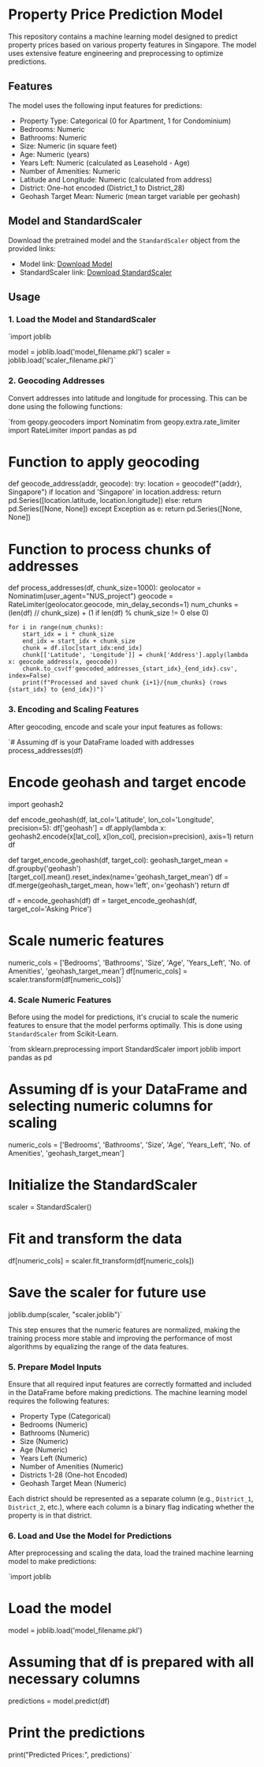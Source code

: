 Property Price Prediction Model
===============================

This repository contains a machine learning model designed to predict property prices based on various property features in Singapore. The model uses extensive feature engineering and preprocessing to optimize predictions.

Features
--------

The model uses the following input features for predictions:

-   Property Type: Categorical (0 for Apartment, 1 for Condominium)
-   Bedrooms: Numeric
-   Bathrooms: Numeric
-   Size: Numeric (in square feet)
-   Age: Numeric (years)
-   Years Left: Numeric (calculated as Leasehold - Age)
-   Number of Amenities: Numeric
-   Latitude and Longitude: Numeric (calculated from address)
-   District: One-hot encoded (District_1 to District_28)
-   Geohash Target Mean: Numeric (mean target variable per geohash)

Model and StandardScaler
------------------------

Download the pretrained model and the `StandardScaler` object from the provided links:

-   Model link: [Download Model](https://drive.google.com/file/d/1RQWkeXulEfwPFtIGi4vxkJsgXSohcAUF/view?usp=sharing)
-   StandardScaler link: [Download StandardScaler](https://drive.google.com/file/d/1-1zIsoZpRvZloJy0zsb1Br7m6Nh7jSIl/view?usp=sharing)

Usage
-----

### 1\. Load the Model and StandardScaler



`import joblib

model = joblib.load('model_filename.pkl')
scaler = joblib.load('scaler_filename.pkl')`

### 2\. Geocoding Addresses

Convert addresses into latitude and longitude for processing. This can be done using the following functions:



`from geopy.geocoders import Nominatim
from geopy.extra.rate_limiter import RateLimiter
import pandas as pd

# Function to apply geocoding
def geocode_address(addr, geocode):
    try:
        location = geocode(f"{addr}, Singapore")
        if location and 'Singapore' in location.address:
            return pd.Series([location.latitude, location.longitude])
        else:
            return pd.Series([None, None])
    except Exception as e:
        return pd.Series([None, None])

# Function to process chunks of addresses
def process_addresses(df, chunk_size=1000):
    geolocator = Nominatim(user_agent="NUS_project")
    geocode = RateLimiter(geolocator.geocode, min_delay_seconds=1)
    num_chunks = (len(df) // chunk_size) + (1 if len(df) % chunk_size != 0 else 0)

    for i in range(num_chunks):
        start_idx = i * chunk_size
        end_idx = start_idx + chunk_size
        chunk = df.iloc[start_idx:end_idx]
        chunk[['Latitude', 'Longitude']] = chunk['Address'].apply(lambda x: geocode_address(x, geocode))
        chunk.to_csv(f'geocoded_addresses_{start_idx}_{end_idx}.csv', index=False)
        print(f"Processed and saved chunk {i+1}/{num_chunks} (rows {start_idx} to {end_idx})")`

### 3\. Encoding and Scaling Features

After geocoding, encode and scale your input features as follows:



`# Assuming df is your DataFrame loaded with addresses
process_addresses(df)

# Encode geohash and target encode
import geohash2

def encode_geohash(df, lat_col='Latitude', lon_col='Longitude', precision=5):
    df['geohash'] = df.apply(lambda x: geohash2.encode(x[lat_col], x[lon_col], precision=precision), axis=1)
    return df

def target_encode_geohash(df, target_col):
    geohash_target_mean = df.groupby('geohash')[target_col].mean().reset_index(name='geohash_target_mean')
    df = df.merge(geohash_target_mean, how='left', on='geohash')
    return df

df = encode_geohash(df)
df = target_encode_geohash(df, target_col='Asking Price')

# Scale numeric features
numeric_cols = ['Bedrooms', 'Bathrooms', 'Size', 'Age', 'Years_Left', 'No. of Amenities', 'geohash_target_mean']
df[numeric_cols] = scaler.transform(df[numeric_cols])`

### 4\. Scale Numeric Features

Before using the model for predictions, it's crucial to scale the numeric features to ensure that the model performs optimally. This is done using `StandardScaler` from Scikit-Learn.



`from sklearn.preprocessing import StandardScaler
import joblib
import pandas as pd

# Assuming df is your DataFrame and selecting numeric columns for scaling
numeric_cols = ['Bedrooms', 'Bathrooms', 'Size', 'Age', 'Years_Left',
                'No. of Amenities', 'geohash_target_mean']

# Initialize the StandardScaler
scaler = StandardScaler()

# Fit and transform the data
df[numeric_cols] = scaler.fit_transform(df[numeric_cols])

# Save the scaler for future use
joblib.dump(scaler, "scaler.joblib")`

This step ensures that the numeric features are normalized, making the training process more stable and improving the performance of most algorithms by equalizing the range of the data features.

### 5\. Prepare Model Inputs

Ensure that all required input features are correctly formatted and included in the DataFrame before making predictions. The machine learning model requires the following features:

-   Property Type (Categorical)
-   Bedrooms (Numeric)
-   Bathrooms (Numeric)
-   Size (Numeric)
-   Age (Numeric)
-   Years Left (Numeric)
-   Number of Amenities (Numeric)
-   Districts 1-28 (One-hot Encoded)
-   Geohash Target Mean (Numeric)

Each district should be represented as a separate column (e.g., `District_1`, `District_2`, etc.), where each column is a binary flag indicating whether the property is in that district.

### 6\. Load and Use the Model for Predictions

After preprocessing and scaling the data, load the trained machine learning model to make predictions:



`import joblib

# Load the model
model = joblib.load('model_filename.pkl')

# Assuming that df is prepared with all necessary columns
predictions = model.predict(df)

# Print the predictions
print("Predicted Prices:", predictions)`
